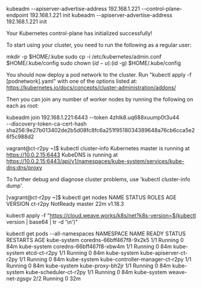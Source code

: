 kubeadm --apiserver-advertise-address 192.168.1.221 --control-plane-endpoint 192.168.1.221 init
kubeadm --apiserver-advertise-address 192.168.1.221 init

Your Kubernetes control-plane has initialized successfully!

To start using your cluster, you need to run the following as a regular user:

  mkdir -p $HOME/.kube
  sudo cp -i /etc/kubernetes/admin.conf $HOME/.kube/config
  sudo chown $(id -u):$(id -g) $HOME/.kube/config

You should now deploy a pod network to the cluster.
Run "kubectl apply -f [podnetwork].yaml" with one of the options listed at:
  https://kubernetes.io/docs/concepts/cluster-administration/addons/

Then you can join any number of worker nodes by running the following on each as root:

kubeadm join 192.168.1.221:6443 --token 4zhlk8.uq688xuump0t3u44 \
    --discovery-token-ca-cert-hash sha256:9e27b013402de2b5d08fc8fc6a251f9518034389648a76cb6cca5e26f5c988d2 



vagrant@ct-r2py ~]$ kubectl cluster-info
Kubernetes master is running at https://10.0.2.15:6443
KubeDNS is running at https://10.0.2.15:6443/api/v1/namespaces/kube-system/services/kube-dns:dns/proxy

To further debug and diagnose cluster problems, use 'kubectl cluster-info dump'.


[vagrant@ct-r2py ~]$ kubectl get nodes
NAME      STATUS     ROLES    AGE   VERSION
ct-r2py   NotReady   master   22m   v1.18.3


kubectl apply -f "https://cloud.weave.works/k8s/net?k8s-version=$(kubectl version | base64 | tr -d '\n')"

kubectl get pods --all-namespaces
NAMESPACE     NAME                              READY   STATUS    RESTARTS   AGE
kube-system   coredns-66bff467f8-9x2k5          1/1     Running   0          84m
kube-system   coredns-66bff467f8-xbw4m          1/1     Running   0          84m
kube-system   etcd-ct-r2py                      1/1     Running   0          84m
kube-system   kube-apiserver-ct-r2py            1/1     Running   0          84m
kube-system   kube-controller-manager-ct-r2py   1/1     Running   0          84m
kube-system   kube-proxy-bh2jr                  1/1     Running   0          84m
kube-system   kube-scheduler-ct-r2py            1/1     Running   0          84m
kube-system   weave-net-zgsgv                   2/2     Running   0          32m


